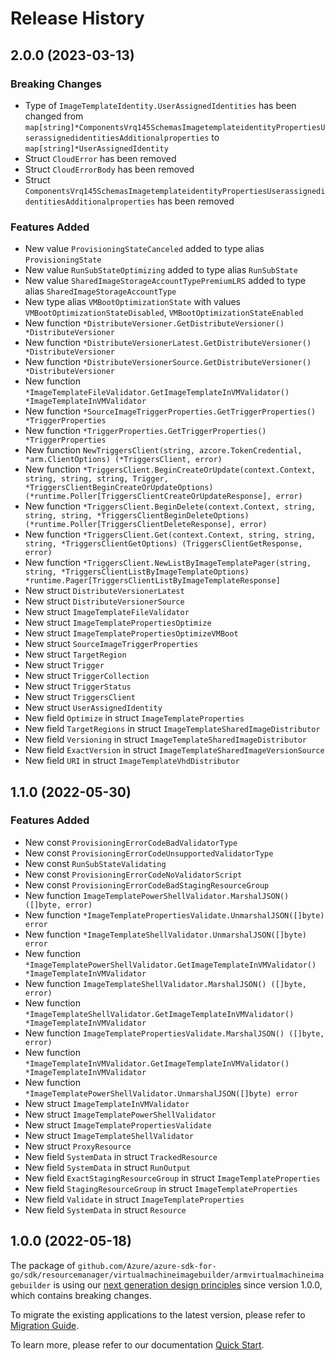 # Release History

## 2.0.0 (2023-03-13)
### Breaking Changes

- Type of `ImageTemplateIdentity.UserAssignedIdentities` has been changed from `map[string]*ComponentsVrq145SchemasImagetemplateidentityPropertiesUserassignedidentitiesAdditionalproperties` to `map[string]*UserAssignedIdentity`
- Struct `CloudError` has been removed
- Struct `CloudErrorBody` has been removed
- Struct `ComponentsVrq145SchemasImagetemplateidentityPropertiesUserassignedidentitiesAdditionalproperties` has been removed

### Features Added

- New value `ProvisioningStateCanceled` added to type alias `ProvisioningState`
- New value `RunSubStateOptimizing` added to type alias `RunSubState`
- New value `SharedImageStorageAccountTypePremiumLRS` added to type alias `SharedImageStorageAccountType`
- New type alias `VMBootOptimizationState` with values `VMBootOptimizationStateDisabled`, `VMBootOptimizationStateEnabled`
- New function `*DistributeVersioner.GetDistributeVersioner() *DistributeVersioner`
- New function `*DistributeVersionerLatest.GetDistributeVersioner() *DistributeVersioner`
- New function `*DistributeVersionerSource.GetDistributeVersioner() *DistributeVersioner`
- New function `*ImageTemplateFileValidator.GetImageTemplateInVMValidator() *ImageTemplateInVMValidator`
- New function `*SourceImageTriggerProperties.GetTriggerProperties() *TriggerProperties`
- New function `*TriggerProperties.GetTriggerProperties() *TriggerProperties`
- New function `NewTriggersClient(string, azcore.TokenCredential, *arm.ClientOptions) (*TriggersClient, error)`
- New function `*TriggersClient.BeginCreateOrUpdate(context.Context, string, string, string, Trigger, *TriggersClientBeginCreateOrUpdateOptions) (*runtime.Poller[TriggersClientCreateOrUpdateResponse], error)`
- New function `*TriggersClient.BeginDelete(context.Context, string, string, string, *TriggersClientBeginDeleteOptions) (*runtime.Poller[TriggersClientDeleteResponse], error)`
- New function `*TriggersClient.Get(context.Context, string, string, string, *TriggersClientGetOptions) (TriggersClientGetResponse, error)`
- New function `*TriggersClient.NewListByImageTemplatePager(string, string, *TriggersClientListByImageTemplateOptions) *runtime.Pager[TriggersClientListByImageTemplateResponse]`
- New struct `DistributeVersionerLatest`
- New struct `DistributeVersionerSource`
- New struct `ImageTemplateFileValidator`
- New struct `ImageTemplatePropertiesOptimize`
- New struct `ImageTemplatePropertiesOptimizeVMBoot`
- New struct `SourceImageTriggerProperties`
- New struct `TargetRegion`
- New struct `Trigger`
- New struct `TriggerCollection`
- New struct `TriggerStatus`
- New struct `TriggersClient`
- New struct `UserAssignedIdentity`
- New field `Optimize` in struct `ImageTemplateProperties`
- New field `TargetRegions` in struct `ImageTemplateSharedImageDistributor`
- New field `Versioning` in struct `ImageTemplateSharedImageDistributor`
- New field `ExactVersion` in struct `ImageTemplateSharedImageVersionSource`
- New field `URI` in struct `ImageTemplateVhdDistributor`


## 1.1.0 (2022-05-30)
### Features Added

- New const `ProvisioningErrorCodeBadValidatorType`
- New const `ProvisioningErrorCodeUnsupportedValidatorType`
- New const `RunSubStateValidating`
- New const `ProvisioningErrorCodeNoValidatorScript`
- New const `ProvisioningErrorCodeBadStagingResourceGroup`
- New function `ImageTemplatePowerShellValidator.MarshalJSON() ([]byte, error)`
- New function `*ImageTemplatePropertiesValidate.UnmarshalJSON([]byte) error`
- New function `*ImageTemplateShellValidator.UnmarshalJSON([]byte) error`
- New function `*ImageTemplatePowerShellValidator.GetImageTemplateInVMValidator() *ImageTemplateInVMValidator`
- New function `ImageTemplateShellValidator.MarshalJSON() ([]byte, error)`
- New function `*ImageTemplateShellValidator.GetImageTemplateInVMValidator() *ImageTemplateInVMValidator`
- New function `ImageTemplatePropertiesValidate.MarshalJSON() ([]byte, error)`
- New function `*ImageTemplateInVMValidator.GetImageTemplateInVMValidator() *ImageTemplateInVMValidator`
- New function `*ImageTemplatePowerShellValidator.UnmarshalJSON([]byte) error`
- New struct `ImageTemplateInVMValidator`
- New struct `ImageTemplatePowerShellValidator`
- New struct `ImageTemplatePropertiesValidate`
- New struct `ImageTemplateShellValidator`
- New struct `ProxyResource`
- New field `SystemData` in struct `TrackedResource`
- New field `SystemData` in struct `RunOutput`
- New field `ExactStagingResourceGroup` in struct `ImageTemplateProperties`
- New field `StagingResourceGroup` in struct `ImageTemplateProperties`
- New field `Validate` in struct `ImageTemplateProperties`
- New field `SystemData` in struct `Resource`


## 1.0.0 (2022-05-18)

The package of `github.com/Azure/azure-sdk-for-go/sdk/resourcemanager/virtualmachineimagebuilder/armvirtualmachineimagebuilder` is using our [next generation design principles](https://azure.github.io/azure-sdk/general_introduction.html) since version 1.0.0, which contains breaking changes.

To migrate the existing applications to the latest version, please refer to [Migration Guide](https://aka.ms/azsdk/go/mgmt/migration).

To learn more, please refer to our documentation [Quick Start](https://aka.ms/azsdk/go/mgmt).